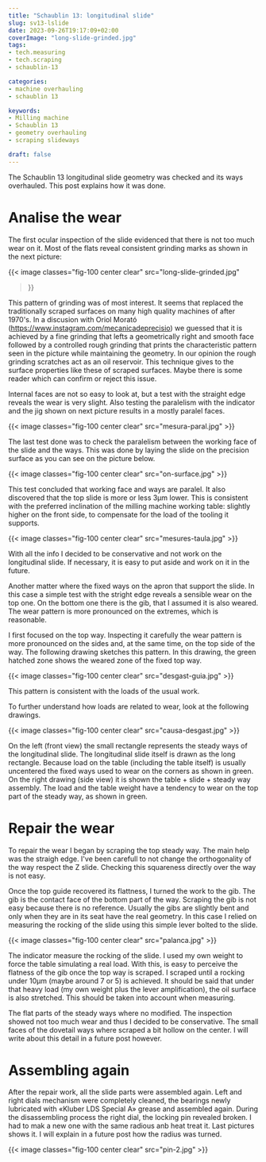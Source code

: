 ```yaml
---
title: "Schaublin 13: longitudinal slide"
slug: sv13-lslide
date: 2023-09-26T19:17:09+02:00
coverImage: "long-slide-grinded.jpg"
tags:
- tech.measuring
- tech.scraping
- schaublin-13

categories:
- machine overhauling
- schaublin 13

keywords:
- Milling machine
- Schaublin 13
- geometry overhauling
- scraping slideways

draft: false
---
```


The Schaublin 13 longitudinal slide geometry was checked and its ways
overhauled. This post explains how it was done.

<!--more-->

# Analise the wear

The first ocular inspection of the slide evidenced that there is not
too much wear on it. Most of the flats reveal consistent grinding
marks as shown in the next picture:

{{< image classes="fig-100 center clear" src="long-slide-grinded.jpg"
>}}

This pattern of grinding was of most interest. It seems that replaced
the traditionally scraped surfaces on many high quality machines of
after 1970's. In a discusion with Oriol Morató
(https://www.instagram.com/mecanicadeprecisio) we guessed that it is
achieved by a fine grinding that lefts a geometrically right and
smooth face followed by a controlled rough grinding that prints the
characteristic pattern seen in the picture while maintaining the
geometry. In our opinion the rough grinding scratches act as an oil
reservoir. This technique gives to the surface properties like these
of scraped surfaces. Maybe there is some reader which can confirm or
reject this issue.

Internal faces are not so easy to look at, but a test with the
straight edge reveals the wear is very slight. Also testing the
paralelism with the indicator and the jig shown on next picture
results in a mostly paralel faces.

{{< image classes="fig-100 center clear" src="mesura-paral.jpg" >}}

The last test done was to check the paralelism between the working
face of the slide and the ways. This was done by laying the slide on
the precision surface as you can see on the picture below.

{{< image classes="fig-100 center clear" src="on-surface.jpg" >}}

This test concluded that working face and ways are paralel. It also
discovered that the top slide is more or less 3µm lower. This is
consistent with the preferred inclination of the milling machine
working table: slightly higher on the front side, to compensate for
the load of the tooling it supports.

{{< image classes="fig-100 center clear" src="mesures-taula.jpg" >}}

With all the info I decided to be conservative and not work on the
longitudinal slide. If necessary, it is easy to put aside and work on
it in the future.

Another matter where the fixed ways on the apron that support the
slide. In this case a simple test with the stright edge reveals a
sensible wear on the top one. On the bottom one there is the gib, that
I assumed it is also weared. The wear pattern is more pronounced on
the extremes, which is reasonable.

I first focused on the top way. Inspecting it carefully the wear
pattern is more pronounced on the sides and, at the same time, on the
top side of the way. The following drawing sketches this pattern. In
this drawing, the green hatched zone shows the weared zone of the
fixed top way.

{{< image classes="fig-100 center clear" src="desgast-guia.jpg" >}}

This pattern is consistent with the loads of the usual work.

To further understand how loads are related to wear, look at the
following drawings.

{{< image classes="fig-100 center clear" src="causa-desgast.jpg" >}}

On the left (front view) the small rectangle represents the steady
ways of the longitudinal slide. The longitudinal slide itself is drawn
as the long rectangle. Because load on the table (including the table
itself) is usually uncentered the fixed ways used to wear on the
corners as shown in green.  On the right drawing (side view) it is
shown the table + slide + steady way assembly. The load and the table
weight have a tendency to wear on the top part of the steady way, as
shown in green.

# Repair the wear #

To repair the wear I began by scraping the top steady way. The main
help was the straigh edge. I've been carefull to not change the
orthogonality of the way respect the Z slide. Checking this squareness
directly over the way is not easy.

Once the top guide recovered its flattness, I turned the work to the
gib. The gib is the contact face of the bottom part of the
way. Scraping the gib is not easy because there is no
reference. Usually the gibs are slightly bent and only when they are
in its seat have the real geometry. In this case I relied on measuring
the rocking of the slide using this simple lever bolted to the slide.

{{< image classes="fig-100 center clear" src="palanca.jpg" >}}

The indicator measure the rocking of the slide. I used my own weight
to force the table simulating a real load. With this, is easy to
perceive the flatness of the gib once the top way is scraped. I
scraped until a rocking under 10µm (maybe around 7 or 5) is
achieved. It should be said that under that heavy load (my own weight
plus the lever amplification), the oil surface is also stretched. This
should be taken into account when measuring.

The flat parts of the steady ways where no modified. The inspection
showed not too much wear and thus I decided to be conservative. The
small faces of the dovetail ways where scraped a bit hollow on the
center. I will write about this detail in a future post however.

# Assembling again

After the repair work, all the slide parts were assembled again. Left
and right dials mechanism were completely cleaned, the bearings newly
lubricated with «Kluber LDS Special A» grease and assembled
again. During the disassembling process the right dial, the locking
pin revealed broken. I had to mak a new one with the same radious anb
heat treat it. Last pictures shows it. I will explain in a future post
how the radius was turned.

{{< image classes="fig-100 center clear" src="pin-2.jpg" >}}

